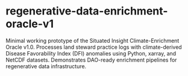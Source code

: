 # regenerative-data-enrichment-oracle-v1
Minimal working prototype of the Situated Insight Climate-Enrichment Oracle v1.0. Processes land steward practice logs with climate-derived Disease Favorability Index (DFI) anomalies using Python, xarray, and NetCDF datasets. Demonstrates DAO-ready enrichment pipelines for regenerative data infrastructure.
